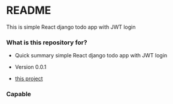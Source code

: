 # README #

This is simple React django todo app with JWT login

### What is this repository for? ###

* Quick summary
    simple React django todo app with JWT login
* Version
    0.0.1

* [this project](https://github.com/Alisher007/todo-auth-react-dj.git)

### Capable ###


